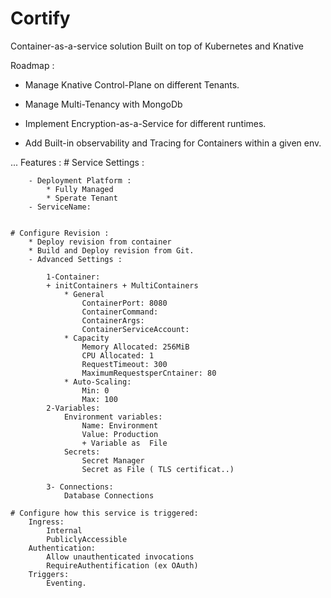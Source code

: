 # Cortify
Container-as-a-service solution Built on top of Kubernetes and Knative



Roadmap :

* Manage Knative Control-Plane on different Tenants.
* Manage Multi-Tenancy with MongoDb
* Implement Encryption-as-a-Service for different runtimes.

* Add Built-in  observability and Tracing for Containers within a given env.

... 
Features :
    # Service Settings :
        
        - Deployment Platform :
            * Fully Managed
            * Sperate Tenant
        - ServiceName:


    # Configure Revision :
        * Deploy revision from container
        * Build and Deploy revision from Git.
        - Advanced Settings : 

            1-Container:    
            + initContainers + MultiContainers
                * General
                    ContainerPort: 8080
                    ContainerCommand: 
                    ContainerArgs:
                    ContainerServiceAccount:
                * Capacity
                    Memory Allocated: 256MiB
                    CPU Allocated: 1
                    RequestTimeout: 300
                    MaximumRequestsperCntainer: 80
                * Auto-Scaling:
                    Min: 0
                    Max: 100
            2-Variables:
                Environment variables:
                    Name: Environment
                    Value: Production
                    + Variable as  File
                Secrets: 
                    Secret Manager
                    Secret as File ( TLS certificat..)

            3- Connections:   
                Database Connections

    # Configure how this service is triggered:
        Ingress:
            Internal
            PubliclyAccessible
        Authentication:
            Allow unauthenticated invocations
            RequireAuthentification (ex OAuth)
        Triggers:
            Eventing.
